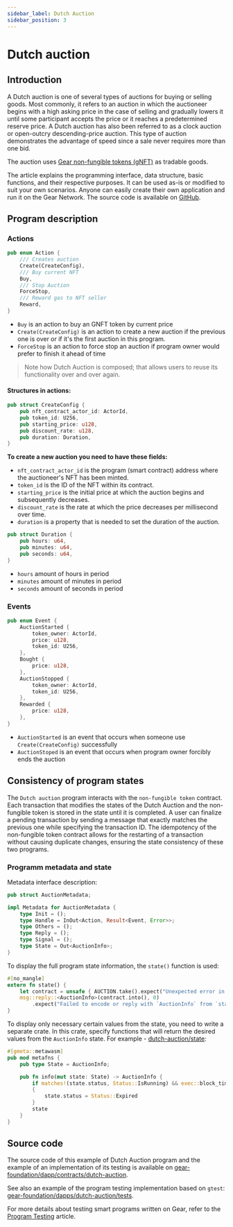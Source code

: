 ```yaml
---
sidebar_label: Dutch Auction
sidebar_position: 3
---
```


# Dutch auction

## Introduction

A Dutch auction is one of several types of auctions for buying or selling goods. Most commonly, it refers to an auction in which the auctioneer begins with a high asking price in the case of selling and gradually lowers it until some participant accepts the price or it reaches a predetermined reserve price. A Dutch auction has also been referred to as a clock auction or open-outcry descending-price auction. This type of auction demonstrates the advantage of speed since a sale never requires more than one bid.

The auction uses [Gear non-fungible tokens (gNFT)](../Standards/gnft-721.md) as tradable goods.

The article explains the programming interface, data structure, basic functions, and their respective purposes. It can be used as-is or modified to suit your own scenarios. Anyone can easily create their own application and run it on the Gear Network. The source code is available on [GitHub](https://github.com/gear-foundation/dapps/tree/master/contracts/dutch-auction).

## Program description

### Actions

```rust title="dutch-auction/io/src/auction.rs"
pub enum Action {
    /// Creates auction
    Create(CreateConfig),
    /// Buy current NFT
    Buy,
    /// Stop Auction
    ForceStop,
    /// Reward gas to NFT seller
    Reward,
}

```

- `Buy` is an action to buy an GNFT token by current price
- `Create(CreateConfig)` is an action to create a new auction if the previous one is over or if it's the first auction in this program.
- `ForceStop` is an action to force stop an auction if program owner would prefer to finish it ahead of time

>Note how Dutch Auction is composed; that allows users to reuse its functionality over and over again.

#### Structures in actions:

```rust title="dutch-auction/io/src/auction.rs"
pub struct CreateConfig {
    pub nft_contract_actor_id: ActorId,
    pub token_id: U256,
    pub starting_price: u128,
    pub discount_rate: u128,
    pub duration: Duration,
}
```
**To create a new auction you need to have these fields:**

- `nft_contract_actor_id` is the program (smart contract) address where the auctioneer's NFT has been minted.
- `token_id` is the ID of the NFT within its contract.
- `starting_price` is the initial price at which the auction begins and subsequently decreases.
- `discount_rate` is the rate at which the price decreases per millisecond over time.
- `duration` is a property that is needed to set the duration of the auction.

```rust title="dutch-auction/io/src/auction.rs"
pub struct Duration {
    pub hours: u64,
    pub minutes: u64,
    pub seconds: u64,
}
```

- `hours` amount of hours in period
- `minutes` amount of minutes in period
- `seconds` amount of seconds in period

### Events

```rust title="dutch-auction/io/src/auction.rs"
pub enum Event {
    AuctionStarted {
        token_owner: ActorId,
        price: u128,
        token_id: U256,
    },
    Bought {
        price: u128,
    },
    AuctionStopped {
        token_owner: ActorId,
        token_id: U256,
    },
    Rewarded {
        price: u128,
    },
}
```
- `AuctionStarted` is an event that occurs when someone use `Create(CreateConfig)` successfully
- `AuctionStoped` is an event that occurs when program owner forcibly ends the auction

## Consistency of program states
The `Dutch auction` program interacts with the `non-fungible token` contract. Each transaction that modifies the states of the Dutch Auction and the non-fungible token is stored in the state until it is completed. A user can finalize a pending transaction by sending a message that exactly matches the previous one while specifying the transaction ID. The idempotency of the non-fungible token contract allows for the restarting of a transaction without causing duplicate changes, ensuring the state consistency of these two programs.

### Programm metadata and state
Metadata interface description:

```rust title="dutch-auction/io/src/io.rs"
pub struct AuctionMetadata;

impl Metadata for AuctionMetadata {
    type Init = ();
    type Handle = InOut<Action, Result<Event, Error>>;
    type Others = ();
    type Reply = ();
    type Signal = ();
    type State = Out<AuctionInfo>;
}
```
To display the full program state information, the `state()` function is used:

```rust title="dutch-auction/src/lib.rs"
#[no_mangle]
extern fn state() {
    let contract = unsafe { AUCTION.take().expect("Unexpected error in taking state") };
    msg::reply::<AuctionInfo>(contract.into(), 0)
        .expect("Failed to encode or reply with `AuctionInfo` from `state()`");
}
```
To display only necessary certain values from the state, you need to write a separate crate. In this crate, specify functions that will return the desired values from the `AuctionInfo` state. For example - [dutch-auction/state](https://github.com/gear-foundation/dapps/tree/master/contracts/dutch-auction/state):

```rust title="dutch-auction/state/src/lib.rs"
#[gmeta::metawasm]
pub mod metafns {
    pub type State = AuctionInfo;

    pub fn info(mut state: State) -> AuctionInfo {
        if matches!(state.status, Status::IsRunning) && exec::block_timestamp() >= state.expires_at
        {
            state.status = Status::Expired
        }
        state
    }
}
```

## Source code

The source code of this example of Dutch Auction program and the example of an implementation of its testing is available on [gear-foundation/dapp/contracts/dutch-auction](https://github.com/gear-foundation/dapps/tree/master/contracts/dutch-auction).

See also an example of the program testing implementation based on `gtest`: [gear-foundation/dapps/dutch-auction/tests](https://github.com/gear-foundation/dapps/tree/master/contracts/dutch-auction/tests).

For more details about testing smart programs written on Gear, refer to the [Program Testing](/docs/developing-contracts/testing) article.

